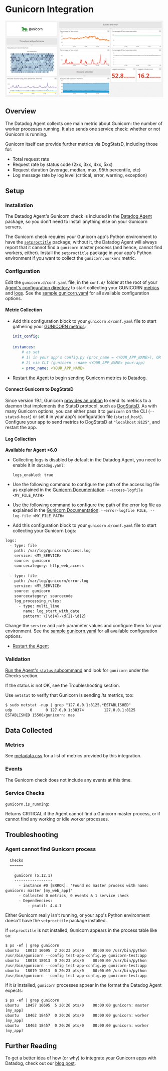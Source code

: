 # Gunicorn Integration

![Gunicorn Dashboard][1]

## Overview

The Datadog Agent collects one main metric about Gunicorn: the number of worker processes running. It also sends one service check: whether or not Gunicorn is running.

Gunicorn itself can provide further metrics via DogStatsD, including those for:

* Total request rate
* Request rate by status code (2xx, 3xx, 4xx, 5xx)
* Request duration (average, median, max, 95th percentile, etc)
* Log message rate by log level (critical, error, warning, exception)

## Setup

### Installation

The Datadog Agent's Gunicorn check is included in the [Datadog Agent][2] package, so you don't need to install anything else on your Gunicorn servers.

The Gunicorn check requires your Gunicorn app's Python environment to have the [`setproctitle`][3] package; without it, the Datadog Agent will always report that it cannot find a `gunicorn` master process (and hence, cannot find workers, either). Install the `setproctitle` package in your app's Python environment if you want to collect the `gunicorn.workers` metric.

### Configuration

Edit the `gunicorn.d/conf.yaml` file, in the `conf.d/` folder at the root of your [Agent's configuration directory][4] to start collecting your GUNICORN [metrics](#metric-collection) and [logs](#log-collection).
See the [sample gunicorn.yaml][5] for all available configuration options.

#### Metric Collection

* Add this configuration block to your `gunicorn.d/conf.yaml` file to start gathering your [GUNICORN metrics](#metrics):

    ```yaml
    init_config:

    instances:
        # as set
        # 1) in your app's config.py (proc_name = <YOUR_APP_NAME>), OR
        # 2) via CLI (gunicorn --name <YOUR_APP_NAME> your:app)
        - proc_name: <YOUR_APP_NAME>
    ```

* [Restart the Agent][2] to begin sending Gunicorn metrics to Datadog.

#### Connect Gunicorn to DogStatsD

Since version 19.1, Gunicorn [provides an option][6] to send its metrics to a daemon that implements the StatsD protocol, such as [DogStatsD][7]. As with many Gunicorn options, you can either pass it to `gunicorn` on the CLI (`--statsd-host`) or set it in your app's configuration file (`statsd_host`). Configure your app to send metrics to DogStatsD at `"localhost:8125"`, and restart the app.

#### Log Collection

**Available for Agent >6.0**

* Collecting logs is disabled by default in the Datadog Agent, you need to enable it in `datadog.yaml`:

  ```
  logs_enabled: true
  ```

* Use the following command to configure the path of the access log file as explained in the [Gunicorn Documentation][8]: `--access-logfile <MY_FILE_PATH>`
* Use the following command to configure the path of the error log file as explained in the [Gunicorn Documentation][9]: `--error-logfile FILE, --log-file <MY_FILE_PATH>`

*  Add this configuration block to your `gunicorn.d/conf.yaml` file to start collecting your Gunicorn Logs:

  ```
  logs:
    - type: file
      path: /var/log/gunicorn/access.log
      service: <MY_SERVICE>
      source: gunicorn
      sourcecategory: http_web_access

    - type: file
      path: /var/log/gunicorn/error.log
      service: <MY_SERVICE>
      source: gunicorn
      sourcecategory: sourcecode
      log_processing_rules:
        - type: multi_line
          name: log_start_with_date
          pattern: \[\d{4}-\d{2}-\d{2}
  ```

  Change the `service` and `path` parameter values and configure them for your environment.
  See the [sample gunicorn.yaml][5] for all available configuration options.

* [Restart the Agent][2]

### Validation

[Run the Agent's `status` subcommand][10] and look for `gunicorn` under the Checks section.

If the status is not OK, see the Troubleshooting section.

Use `netstat` to verify that Gunicorn is sending _its_ metrics, too:

```
$ sudo netstat -nup | grep "127.0.0.1:8125.*ESTABLISHED"
udp        0      0 127.0.0.1:38374         127.0.0.1:8125          ESTABLISHED 15500/gunicorn: mas
```

## Data Collected

### Metrics

See [metadata.csv][11] for a list of metrics provided by this integration.

### Events
The Gunicorn check does not include any events at this time.

### Service Checks

`gunicorn.is_running`:

Returns CRITICAL if the Agent cannot find a Gunicorn master process, or if cannot find any working or idle worker processes.


## Troubleshooting

### Agent cannot find Gunicorn process
```
  Checks
  ======

    gunicorn (5.12.1)
    -----------------
      - instance #0 [ERROR]: 'Found no master process with name: gunicorn: master [my_web_app]'
      - Collected 0 metrics, 0 events & 1 service check
      - Dependencies:
          - psutil: 4.4.1
```

Either Gunicorn really isn't running, or your app's Python environment doesn't have the `setproctitle` package installed.

If `setproctitle` is not installed, Gunicorn appears in the process table like so:

```
$ ps -ef | grep gunicorn
ubuntu   18013 16695  2 20:23 pts/0    00:00:00 /usr/bin/python /usr/bin/gunicorn --config test-app-config.py gunicorn-test:app
ubuntu   18018 18013  0 20:23 pts/0    00:00:00 /usr/bin/python /usr/bin/gunicorn --config test-app-config.py gunicorn-test:app
ubuntu   18019 18013  0 20:23 pts/0    00:00:00 /usr/bin/python /usr/bin/gunicorn --config test-app-config.py gunicorn-test:app
```

If it _is_ installed, `gunicorn` processes appear in the format the Datadog Agent expects:

```
$ ps -ef | grep gunicorn
ubuntu   18457 16695  5 20:26 pts/0    00:00:00 gunicorn: master [my_app]
ubuntu   18462 18457  0 20:26 pts/0    00:00:00 gunicorn: worker [my_app]
ubuntu   18463 18457  0 20:26 pts/0    00:00:00 gunicorn: worker [my_app]
```

## Further Reading
To get a better idea of how (or why) to integrate your Gunicorn apps with Datadog, check out our [blog post][12].


[1]: https://raw.githubusercontent.com/DataDog/integrations-core/master/gunicorn/images/gunicorn-dash.png
[2]: https://docs.datadoghq.com/agent/faq/agent-commands/#start-stop-restart-the-agent
[3]: https://pypi.python.org/pypi/setproctitle
[4]: https://docs.datadoghq.com/agent/faq/agent-configuration-files/#agent-configuration-directory
[5]: https://github.com/DataDog/integrations-core/blob/master/gunicorn/datadog_checks/gunicorn/data/conf.yaml.example
[6]: https://docs.gunicorn.org/en/stable/settings.html#statsd-host
[7]: https://docs.datadoghq.com/guides/dogstatsd
[8]: https://docs.gunicorn.org/en/stable/settings.html#accesslog
[9]: https://docs.gunicorn.org/en/stable/settings.html#errorlog
[10]: https://docs.datadoghq.com/agent/faq/agent-commands/#agent-status-and-information
[11]: https://github.com/DataDog/integrations-core/blob/master/gunicorn/metadata.csv
[12]: https://www.datadoghq.com/blog/monitor-gunicorn-performance
